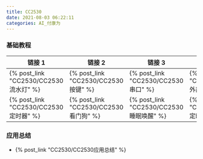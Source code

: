 ```yaml
---
title: CC2530
date: 2021-08-03 06:22:11
categories: AI_付康为
---
```

### 基础教程

链接 1                                  | 链接 2                                     | 链接 3                                       | 链接 4
----------------------------------------|-------------------------------------------|----------------------------------------------|-------
{% post_link "CC2530/CC2530流水灯" %}   | {% post_link "CC2530/CC2530按键" %}        | {% post_link "CC2530/CC2530串口" %}          | {% post_link "CC2530/CC2530外部中断" %}
{% post_link "CC2530/CC2530定时器" %}   | {% post_link "CC2530/CC2530看门狗" %}      | {% post_link "CC2530/CC2530睡眠唤醒" %}      | {% post_link "CC2530/CC2530定时器唤醒" %}

<!--more-->

### 应用总结

- {% post_link "CC2530/CC2530应用总结" %}